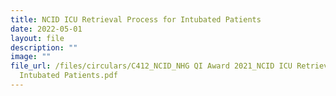 ```yaml
---
title: NCID ICU Retrieval Process for Intubated Patients
date: 2022-05-01
layout: file
description: ""
image: ""
file_url: /files/circulars/C412_NCID_NHG QI Award 2021_NCID ICU Retrieval Process for
  Intubated Patients.pdf
---
```

